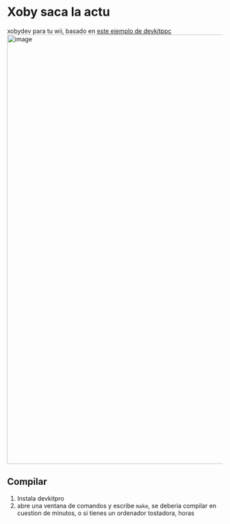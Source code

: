 # Xoby saca la actu
xobydev para tu wii, basado en [este ejemplo de devkitppc](https://github.com/devkitPro/wii-examples/tree/master/graphics/gx/gxSprites)
<img width="1641" height="1000" alt="image" src="https://github.com/user-attachments/assets/228146a6-3f18-45d1-82a3-19947b7f2921" />

## Compilar
1. Instala devkitpro
2. abre una ventana de comandos y escribe `make`, se deberia compilar en cuestion de minutos, o si tienes un ordenador tostadora, horas
